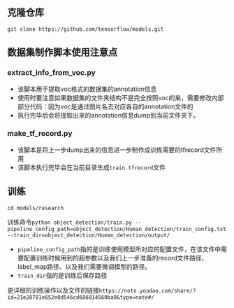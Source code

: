 ## 克隆仓库
`git clone https://github.com/tensorflow/models.git`

## 数据集制作脚本使用注意点

### extract_info_from_voc.py

- 该脚本用于提取voc格式的数据集的annotation信息
- 使用时要注意如果数据集的文件夹结构不是完全按照voc的来，需要修改内部部分代码：因为voc是通过图片名去对应各自的annotation文件的
- 执行完毕后会将提取出来的annotation信息dump到当前文件夹下。

### make_tf_record.py

- 该脚本是将上一步dump出来的信息进一步制作成训练需要的tfrecord文件所用
- 该脚本执行完毕会在当前目录生成`train.tfrecord`文件

## 训练

`cd models/research`

训练命令`python object_detection/train.py --pipeline_config_path=object_detection/Human_detection/train_config.txt --train_dir=object_detection/Human_detection/output/`

- `pipeline_config_path`指的是训练使用模型所对应的配置文件，在该文件中需要配置训练时候用到的超参数以及我们上一步准备的record文件路径、label_map路径、以及我们需要微调模型的路径。
- `train_dir`指的是训练后保存路径

更详细的训练操作以及文件的链接`https://note.youdao.com/share/?id=21e28781e652e0d546cd686814560ba0&type=note#/`
